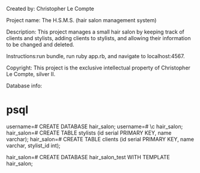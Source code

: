 
Created by: Christopher Le Compte

Project name: The H.S.M.S. (hair salon management system)

Description: This project manages a small hair salon by keeping track of clients and stylists, adding clients to stylists, and allowing their information to be changed and deleted.

Instructions:run bundle, run ruby app.rb, and navigate to localhost:4567.

Copyright: This project is the exclusive intellectual property of Christopher Le Compte, silver II.

Database info:

# psql
username=# CREATE DATABASE hair_salon;
username=# \c hair_salon;
hair_salon=# CREATE TABLE stylists (id serial PRIMARY KEY, name varchar);
hair_salon=# CREATE TABLE clients (id serial PRIMARY KEY, name varchar, stylist_id int);

hair_salon=# CREATE DATABASE hair_salon_test WITH TEMPLATE hair_salon;
